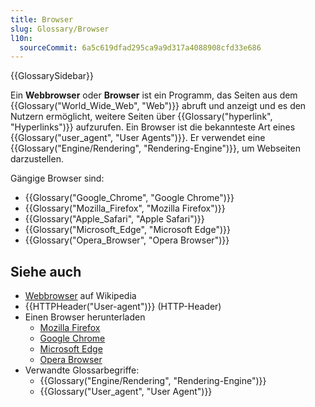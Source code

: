 ```yaml
---
title: Browser
slug: Glossary/Browser
l10n:
  sourceCommit: 6a5c619dfad295ca9a9d317a4088908cfd33e686
---
```


{{GlossarySidebar}}

Ein **Webbrowser** oder **Browser** ist ein Programm, das Seiten aus dem {{Glossary("World_Wide_Web", "Web")}} abruft und anzeigt und es den Nutzern ermöglicht, weitere Seiten über {{Glossary("hyperlink", "Hyperlinks")}} aufzurufen. Ein Browser ist die bekannteste Art eines {{Glossary("user_agent", "User Agents")}}. Er verwendet eine {{Glossary("Engine/Rendering", "Rendering-Engine")}}, um Webseiten darzustellen.

Gängige Browser sind:

- {{Glossary("Google_Chrome", "Google Chrome")}}
- {{Glossary("Mozilla_Firefox", "Mozilla Firefox")}}
- {{Glossary("Apple_Safari", "Apple Safari")}}
- {{Glossary("Microsoft_Edge", "Microsoft Edge")}}
- {{Glossary("Opera_Browser", "Opera Browser")}}

## Siehe auch

- [Webbrowser](https://en.wikipedia.org/wiki/Web_browser) auf Wikipedia
- {{HTTPHeader("User-agent")}} (HTTP-Header)
- Einen Browser herunterladen
  - [Mozilla Firefox](https://www.mozilla.org/en-US/firefox/new/)
  - [Google Chrome](https://www.google.com/chrome/)
  - [Microsoft Edge](https://www.microsoft.com/en-us/edge)
  - [Opera Browser](https://www.opera.com/)
- Verwandte Glossarbegriffe:
  - {{Glossary("Engine/Rendering", "Rendering-Engine")}}
  - {{Glossary("User_agent", "User Agent")}}
